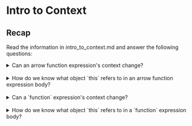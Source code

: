 # Intro to Context

## Recap

Read the information in intro_to_context.md and answer the following questions:

<details>
<summary>Can an arrow function expression's context change?</summary>

No

</details>
<br>

<details>
<summary>How do we know what object `this` refers to in an arrow function expression body?</summary>

It refers to the object in which the function has been defined.

</details>
<br>

<details>
<summary>Can a `function` expression's context change?</summary>

Yes

</details>
<br>

<details>
<summary>How do we know what object `this` refers to in a `function` expression body?</summary>

It refers to the object it is being executed on.

</details>
